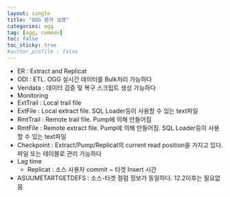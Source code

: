 ```yaml
---
layout: single
title: "OGG 용어 설명"
categories: ogg
tag: [ogg, common]
toc: false
toc_sticky: true
#author_profile : false
---
```


* ER : Extract and Replicat
* ODI : ETL. OGG 실시간 데이터를 Bulk처리 가능하다
* Veridata : 데이터 검증 및 복구 스크립트 생성 가능하다
* Monitoring
* ExtTrail : Local trail file
* ExtFile : Local extract file. SQL Loader등이 사용할 수 있는 text파일
* RmtTrail : Remote trail file. Pump에 의해 만들어짐
* RmtFile : Remote extract file. Pump에 의해 만들어짐. SQL Loader등이 사용할 수 있는 text파일
* Checkpoint : Extract/Pump/Replicat의 current read position을 가지고 있다.  파일 또는 테이블로 관리 가능하다
* Lag time 
    * Replicat : 소스 사용자 commit ~ 타겟 Insert 시간
* ASUUMETARTGETDEFS : 소스-타겟 컬럼 정보가 동일하다. 12.2이후는 필요없음